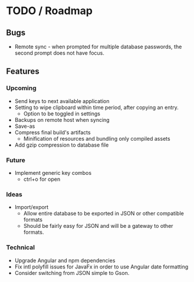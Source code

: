 # TODO / Roadmap

## Bugs
- Remote sync - when prompted for multiple database passwords, the second prompt does not have focus.

## Features
### Upcoming
- Send keys to next available application
- Setting to wipe clipboard within time period, after copying an entry.
  - Option to be toggled in settings
- Backups on remote host when syncing
- Save-as
- Compress final build's artifacts
  - Minification of resources and bundling only compiled assets
- Add gzip compression to database file

### Future
- Implement generic key combos
  - ctrl+o for open

### Ideas
- Import/export
  - Allow entire database to be exported in JSON or other compatible formats
  - Should be fairly easy for JSON and will be a gateway to other formats.

### Technical
- Upgrade Angular and npm dependencies
- Fix intl polyfill issues for JavaFx in order to use Angular date formatting
- Consider switching from JSON simple to Gson.
